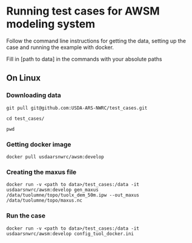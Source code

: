 # Running test cases for AWSM modeling system
Follow the command line instructions for getting the data, setting up the case
and running the example with docker.

Fill in [path to data] in the commands with your absolute paths

## On Linux
### Downloading data
```
git pull git@github.com:USDA-ARS-NWRC/test_cases.git

cd test_cases/

pwd
```

### Getting docker image
```
docker pull usdaarsnwrc/awsm:develop
```

### Creating the maxus file
```
docker run -v <path to data>/test_cases:/data -it usdaarsnwrc/awsm:develop gen_maxus /data/tuolumne/topo/tuolx_dem_50m.ipw --out_maxus /data/tuolumne/topo/maxus.nc
```

### Run the case
```
docker run -v <path to data>/test_cases:/data -it usdaarsnwrc/awsm:develop config_tuol_docker.ini
```
